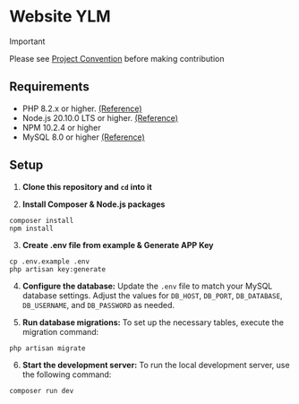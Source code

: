 # Website YLM

> [!IMPORTANT]
> Please see [Project Convention](./CONVENTION.md) before making contribution

## Requirements

- PHP 8.2.x or higher. [(Reference)][PHP Download Page]
- Node.js 20.10.0 LTS or higher. [(Reference)][Node.js Download Page]
- NPM 10.2.4 or higher
- MySQL 8.0 or higher [(Reference)][MySQL Download Page]

## Setup

1. **Clone this repository and `cd` into it**

2. **Install Composer & Node.js packages**

```shell
composer install
npm install
```

3. **Create .env file from example & Generate APP Key**

```shell
cp .env.example .env
php artisan key:generate
```

4. **Configure the database:** Update the `.env` file to match your MySQL database settings. Adjust the values for `DB_HOST`, `DB_PORT`, `DB_DATABASE`, `DB_USERNAME`, and `DB_PASSWORD` as needed.

5. **Run database migrations:** To set up the necessary tables, execute the migration command:

```shell
php artisan migrate
```

6. **Start the development server:** To run the local development server, use the following command:

```shell
composer run dev
```

[PHP Download Page]: https://www.php.net/downloads.php
[Node.js Download Page]: https://nodejs.org/en/download
[Conventional Commits Specification]: https://www.conventionalcommits.org/en/v1.0.0/
[MySQL Download Page]: https://dev.mysql.com/downloads/mysql
